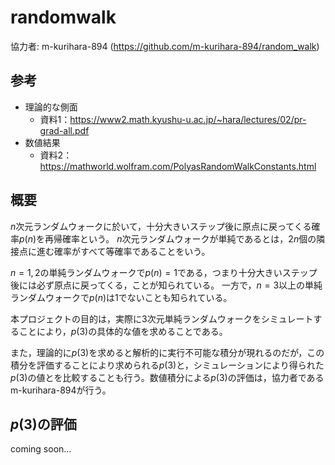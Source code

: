 # randomwalk
協力者: m-kurihara-894 (https://github.com/m-kurihara-894/random_walk)



## 参考
- 理論的な側面
    - 資料1：https://www2.math.kyushu-u.ac.jp/~hara/lectures/02/pr-grad-all.pdf
- 数値結果
    - 資料2：https://mathworld.wolfram.com/PolyasRandomWalkConstants.html



## 概要
$`n`$次元ランダムウォークに於いて，十分大きいステップ後に原点に戻ってくる確率$`p(n)`$を再帰確率という。
$`n`$次元ランダムウォークが単純であるとは，$`2n`$個の隣接点に進む確率がすべて等確率であることをいう。

$`n=1,\,2`$の単純ランダムウォークで$`p(n)=1`$である，つまり十分大きいステップ後には必ず原点に戻ってくる，ことが知られている。
一方で，$`n=3`$以上の単純ランダムウォークで$`p(n)`$は$`1`$でないことも知られている。
    
本プロジェクトの目的は，実際に$`3`$次元単純ランダムウォークをシミュレートすることにより，$`p(3)`$の具体的な値を求めることである。

また，理論的に$`p(3)`$を求めると解析的に実行不可能な積分が現れるのだが，この積分を評価することにより求められる$`p(3)`$と，シミュレーションにより得られた$`p(3)`$の値とを比較することも行う。数値積分による$`p(3)`$の評価は，協力者であるm-kurihara-894が行う。



## $`p(3)`$の評価
coming soon...